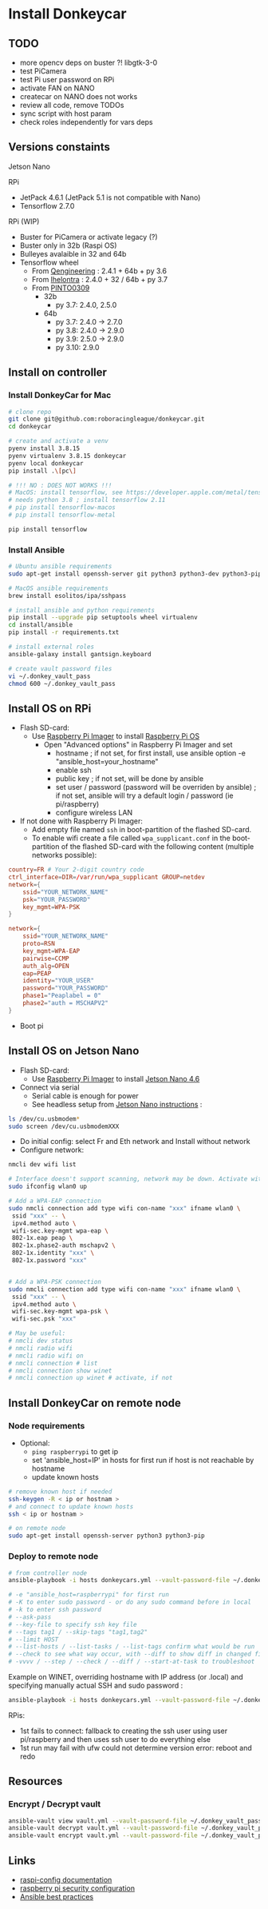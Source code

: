 # Install Donkeycar

## TODO

- more opencv deps on buster ?! libgtk-3-0
- test PiCamera
- test Pi user password on RPi
- activate FAN on NANO
- createcar on NANO does not works
- review all code, remove TODOs
- sync script with host param
- check roles independently for vars deps

## Versions constaints

Jetson Nano

RPi

- JetPack 4.6.1 (JetPack 5.1 is not compatible with Nano)
- Tensorflow 2.7.0

RPi (WIP)

- Buster for PiCamera or activate legacy (?)
- Buster only in 32b (Raspi OS)
- Bulleyes avalaible in 32 and 64b
- Tensorflow wheel
  - From [Qengineering](https://github.com/Qengineering/TensorFlow-Raspberry-Pi_64-bit) : 2.4.1 + 64b + py 3.6
  - From [lhelontra](https://github.com/lhelontra/tensorflow-on-arm/releases) : 2.4.0 + 32 / 64b + py 3.7
  - From [PINTO0309](https://github.com/PINTO0309/Tensorflow-bin/tree/main/previous_versions)
    - 32b
      - py 3.7: 2.4.0, 2.5.0
    - 64b
      - py 3.7: 2.4.0 -> 2.7.0
      - py 3.8: 2.4.0 -> 2.9.0
      - py 3.9: 2.5.0 -> 2.9.0
      - py 3.10: 2.9.0

## Install on controller

### Install DonkeyCar for Mac

```bash
# clone repo
git clone git@github.com:roboracingleague/donkeycar.git
cd donkeycar

# create and activate a venv
pyenv install 3.8.15
pyenv virtualenv 3.8.15 donkeycar
pyenv local donkeycar
pip install .\[pc\]

# !!! NO : DOES NOT WORKS !!!
# MacOS: install tensorflow, see https://developer.apple.com/metal/tensorflow-plugin/
# needs python 3.8 ; install tensorflow 2.11
# pip install tensorflow-macos
# pip install tensorflow-metal

pip install tensorflow
```

### Install Ansible

```bash
# Ubuntu ansible requirements
sudo apt-get install openssh-server git python3 python3-dev python3-pip sshpass python3-testresources

# MacOS ansible requirements 
brew install esolitos/ipa/sshpass

# install ansible and python requirements
pip install --upgrade pip setuptools wheel virtualenv
cd install/ansible
pip install -r requirements.txt
```

```bash
# install external roles
ansible-galaxy install gantsign.keyboard
```

```bash
# create vault password files
vi ~/.donkey_vault_pass
chmod 600 ~/.donkey_vault_pass
```

## Install OS on RPi

- Flash SD-card:
  - Use [Raspberry Pi Imager](https://www.raspberrypi.com/software/) to install [Raspberry Pi OS](https://www.raspberrypi.com/software/operating-systems/)
    - Open "Advanced options" in Raspberry Pi Imager and set
      - hostname ; if not set, for first install, use ansible option -e "ansible_host=your_hostname"
      - enable ssh
      - public key ; if not set, will be done by ansible
      - set user / password (password will be overriden by ansible) ; if not set, ansible will try a default login / password (ie pi/raspberry)
      - configure wireless LAN
- If not done with Raspberry Pi Imager:
  - Add empty file named `ssh` in boot-partition of the flashed SD-card.
  - To enable wifi create a file called `wpa_supplicant.conf` in the boot-partition of the flashed SD-card with the following content (multiple networks possible):

```conf
country=FR # Your 2-digit country code
ctrl_interface=DIR=/var/run/wpa_supplicant GROUP=netdev
network={
    ssid="YOUR_NETWORK_NAME"
    psk="YOUR_PASSWORD"
    key_mgmt=WPA-PSK
}

network={
    ssid="YOUR_NETWORK_NAME"
    proto=RSN
    key_mgmt=WPA-EAP
    pairwise=CCMP
    auth_alg=OPEN
    eap=PEAP
    identity="YOUR_USER"
    password="YOUR_PASSWORD"
    phase1="Peaplabel = 0"
    phase2="auth = MSCHAPV2"
}
```

- Boot pi

## Install OS on Jetson Nano

- Flash SD-card:
  - Use [Raspberry Pi Imager](https://www.raspberrypi.com/software/) to install [Jetson Nano 4.6](https://developer.nvidia.com/embedded/jetpack-sdk-46)
- Connect via serial
  - Serial cable is enough for power
  - See headless setup from [Jetson Nano instructions](https://developer.nvidia.com/embedded/learn/get-started-jetson-nano-devkit#setup) :
  
```bash
ls /dev/cu.usbmodem*
sudo screen /dev/cu.usbmodemXXX
```

- Do initial config: select Fr and Eth network and Install without network
- Configure network:

```bash
nmcli dev wifi list

# Interface doesn't support scanning, network may be down. Activate with:
sudo ifconfig wlan0 up

# Add a WPA-EAP connection
sudo nmcli connection add type wifi con-name "xxx" ifname wlan0 \
 ssid "xxx" -- \
 ipv4.method auto \
 wifi-sec.key-mgmt wpa-eap \
 802-1x.eap peap \
 802-1x.phase2-auth mschapv2 \
 802-1x.identity "xxx" \
 802-1x.password "xxx"


# Add a WPA-PSK connection
sudo nmcli connection add type wifi con-name "xxx" ifname wlan0 \
 ssid "xxx" -- \
 ipv4.method auto \
 wifi-sec.key-mgmt wpa-psk \
 wifi-sec.psk "xxx"

# May be useful:
# nmcli dev status
# nmcli radio wifi
# nmcli radio wifi on
# nmcli connection # list
# nmcli connection show winet
# nmcli connection up winet # activate, if not
```

## Install DonkeyCar on remote node

### Node requirements

- Optional:
  - `ping raspberrypi` to get ip
  - set 'ansible_host=IP' in hosts for first run if host is not reachable by hostname
  - update known hosts

```bash
# remove known host if needed
ssh-keygen -R < ip or hostnam >
# and connect to update known hosts
ssh < ip or hostnam >
```

```bash
# on remote node
sudo apt-get install openssh-server python3 python3-pip
```

### Deploy to remote node

```bash
# from controller node
ansible-playbook -i hosts donkeycars.yml --vault-password-file ~/.donkey_vault_pass --limit hostname

# -e "ansible_host=raspberrypi" for first run
# -K to enter sudo password - or do any sudo command before in local
# -k to enter ssh password
# --ask-pass
# --key-file to specify ssh key file
# --tags tag1 / --skip-tags "tag1,tag2"
# --limit HOST
# --list-hosts / --list-tasks / --list-tags confirm what would be run
# --check to see what way occur, with --diff to show diff in changed files
# -vvvv / --step / --check / --diff / --start-at-task to troubleshoot
```

Example on WINET, overriding hostname with IP address (or .local) and specifying manually actual SSH and sudo password :
```bash
ansible-playbook -i hosts donkeycars.yml --vault-password-file ~/.donkey_vault_pass --limit pc92 -e "ansible_host=172.32.65.167" --ask-pass -k -K
```

RPis:

- 1st fails to connect: fallback to creating the ssh user using user pi/raspberry and then uses ssh user to do everything else
- 1st run may fail with ufw could not determine version error: reboot and redo

## Resources

### Encrypt / Decrypt vault

```bash
ansible-vault view vault.yml --vault-password-file ~/.donkey_vault_pass
ansible-vault decrypt vault.yml --vault-password-file ~/.donkey_vault_pass
ansible-vault encrypt vault.yml --vault-password-file ~/.donkey_vault_pass
```

## Links

- [raspi-config documentation](https://www.raspberrypi.org/documentation/configuration/raspi-config.md)
- [raspberry pi security configuration](https://www.raspberrypi.org/documentation/configuration/security.md)
- [Ansible best practices](https://spacelift.io/blog/ansible-best-practices)
